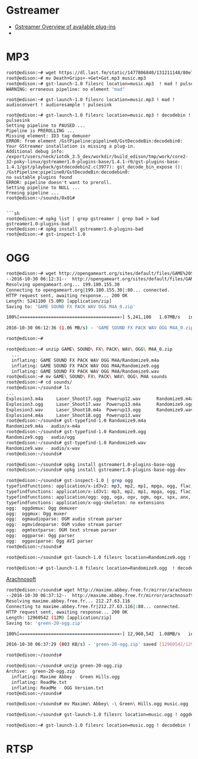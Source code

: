 # Gstreamer

- [Gstreamer Overview of available plug-ins](https://gstreamer.freedesktop.org/documentation/plugins.html)
- [](https://www.mankier.com/1/gst-launch-1.0)

# MP3

```sh
root@edison:~# wget https://dl.last.fm/static/1477806840/131211148/80e73bda617b3f102999b714b5515dc57d8c33986ea28b4a3a8395b62f15700c/Death+Grips+-+Get+Got.mp3
root@edison:~# mv Death+Grips+-+Get+Got.mp3 music.mp3
root@edison:~# gst-launch-1.0 filesrc location=music.mp3  ! mad ! pulsesink
WARNING: erroneous pipeline: no element "mad"
```

```
root@edison:~# gst-launch-1.0 filesrc location=music.mp3 ! mad ! audioconvert ! audioresample ! pulsesink

root@edison:~# gst-launch-1.0 filesrc location=music.mp3 ! decodebin ! pulsesink
Setting pipeline to PAUSED ...
Pipeline is PREROLLING ...
Missing element: ID3 tag demuxer
ERROR: from element /GstPipeline:pipeline0/GstDecodeBin:decodebin0: Your GStreamer installation is missing a plug-in.
Additional debug info:
/export/users/neck/iotdk_3.5_dev/workdir/build_edison/tmp/work/core2-32-poky-linux/gstreamer1.0-plugins-base/1.4.1-r0/gst-plugins-base-1.4.1/gst/playback/gstdecodebin2.c(3977): gst_decode_bin_expose (): /GstPipeline:pipeline0/GstDecodeBin:decodebin0:
no suitable plugins found
ERROR: pipeline doesn't want to preroll.
Setting pipeline to NULL ...
Freeing pipeline ...
root@edison:~/sounds/0x01# 


```sh
root@edison:~# opkg list | grep gstreamer | grep bad > bad
gstreamer1.0-plugins-bad
root@edison:~# opkg install gstreamer1.0-plugins-bad
root@edison:~# gst-inspect-1.0
```

# OGG

```sh
root@edison:~# wget http://opengameart.org/sites/default/files/GAME%20SOUND%20FX%20PACK%20WAV%20OGG%20M4A_0.zip
--2016-10-30 06:12:31--  http://opengameart.org/sites/default/files/GAME%20SOUND%20FX%20PACK%20WAV%20OGG%20M4A_0.zip
Resolving opengameart.org... 199.180.155.30
Connecting to opengameart.org|199.180.155.30|:80... connected.
HTTP request sent, awaiting response... 200 OK
Length: 5241100 (5.0M) [application/zip]
Saving to: 'GAME SOUND FX PACK WAV OGG M4A_0.zip'

100%[======================================>] 5,241,100   1.07MB/s   in 4.7s   

2016-10-30 06:12:36 (1.06 MB/s) - 'GAME SOUND FX PACK WAV OGG M4A_0.zip' saved [5241100/5241100]

root@edison:~# 
```

```sh
root@edison:~# unzip GAME\ SOUND\ FX\ PACK\ WAV\ OGG\ M4A_0.zip
  ...
  inflating: GAME SOUND FX PACK WAV OGG M4A/Randomize9.m4a
  inflating: GAME SOUND FX PACK WAV OGG M4A/Randomize9.ogg
  inflating: GAME SOUND FX PACK WAV OGG M4A/Randomize9.wav
root@edison:~# mv GAME\ SOUND\ FX\ PACK\ WAV\ OGG\ M4A sounds
root@edison:~# cd sounds/ 
root@edison:~/sounds# ls
...
Explosion3.m4a     Laser_Shoot17.ogg  Powerup12.wav      Randomize9.m4a
Explosion3.ogg     Laser_Shoot17.wav  Powerup13.m4a      Randomize9.ogg
Explosion3.wav     Laser_Shoot18.m4a  Powerup13.ogg      Randomize9.wav
Explosion4.m4a     Laser_Shoot18.ogg  Powerup13.wav
root@edison:~/sounds# gst-typefind-1.0 Randomize9.m4a
Randomize9.m4a - audio/x-m4a
root@edison:~/sounds# gst-typefind-1.0 Randomize9.ogg
Randomize9.ogg - audio/ogg
root@edison:~/sounds# gst-typefind-1.0 Randomize9.wav 
Randomize9.wav - audio/x-wav
root@edison:~/sounds# 
```

```sh
root@edison:~/sounds# opkg install gstreamer1.0-plugins-base-ogg
root@edison:~/sounds# opkg install gstreamer1.0-plugins-base-ogg-dev
```

```sh
root@edison:~/sounds# gst-inspect-1.0 | grep ogg 
typefindfunctions: application/x-id3v2: mp3, mp2, mp1, mpga, ogg, flac, tta
typefindfunctions: application/x-id3v1: mp3, mp2, mp1, mpga, ogg, flac, tta
typefindfunctions: application/ogg: ogg, oga, ogv, ogm, ogx, spx, anx, axa, axv
typefindfunctions: application/x-ogg-skeleton: no extensions
ogg:  oggdemux: Ogg demuxer
ogg:  oggmux: Ogg muxer
ogg:  ogmaudioparse: OGM audio stream parser
ogg:  ogmvideoparse: OGM video stream parser
ogg:  ogmtextparse: OGM text stream parser
ogg:  oggparse: Ogg parser
ogg:  oggaviparse: Ogg AVI parser
root@edison:~/sounds# 
```

```sh
root@edison:~/sounds# gst-launch-1.0 filesrc location=Randomize9.ogg ! oggdemux ! vorbisdec ! audioconvert ! audioresample ! pulsesink
```

```sh
root@edison:~# gst-launch-1.0 filesrc location=Randomize9.ogg  ! decodebin ! pulsesink
```

[Arachnosoft](http://www.arachnosoft.com/main/music.php)

```sh
root@edison:~/sounds# wget http://maxime.abbey.free.fr/mirror/arachnosoft/files/music/current/green/green-20-ogg.zip
--2016-10-30 06:37:12--  http://maxime.abbey.free.fr/mirror/arachnosoft/files/music/current/green/green-20-ogg.zip
Resolving maxime.abbey.free.fr... 212.27.63.116
Connecting to maxime.abbey.free.fr|212.27.63.116|:80... connected.
HTTP request sent, awaiting response... 200 OK
Length: 12960542 (12M) [application/zip]
Saving to: 'green-20-ogg.zip'

100%[======================================>] 12,960,542  1.08MB/s   in 16s    

2016-10-30 06:37:29 (803 KB/s) - 'green-20-ogg.zip' saved [12960542/12960542]

root@edison:~/sounds# 
```

```sh
root@edison:~/sounds# unzip green-20-ogg.zip 
Archive:  green-20-ogg.zip
  inflating: Maxime Abbey - Green Hills.ogg
  inflating: ReadMe.txt
  inflating: ReadMe - OGG Version.txt
root@edison:~/sounds# 
```

```sh
root@edison:~/sounds# mv Maxime\ Abbey\ -\ Green\ Hills.ogg music.ogg
```

```sh
root@edison:~/sounds# gst-launch-1.0 filesrc location=music.ogg ! oggdemux ! vorbisdec ! audioconvert ! audioresample ! pulsesink
```

```sh
root@edison:~# gst-launch-1.0 filesrc location=music.ogg ! decodebin ! pulsesink
```


# RTSP

```sh
```
